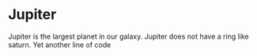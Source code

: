 # Jupiter

Jupiter is the largest planet in our galaxy.
Jupiter does not have a ring like saturn.
Yet another line of code
